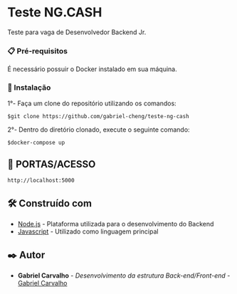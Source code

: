 # Teste NG.CASH

Teste para vaga de Desenvolvedor Backend Jr.

### 📋 Pré-requisitos

É necessário possuir o Docker instalado em sua máquina.

### 🔧 Instalação

1°- Faça um clone do repositório utilizando os comandos:
```
$git clone https://github.com/gabriel-cheng/teste-ng-cash
```

2°- Dentro do diretório clonado, execute o seguinte comando:
```
$docker-compose up
```
## 🚪 PORTAS/ACESSO

```
http://localhost:5000
```

## 🛠️ Construído com

* [Node.js](https://nodejs.org/en/) - Plataforma utilizada para o desenvolvimento do Backend
* [Javascript](https://developer.mozilla.org/pt-BR/docs/Web/JavaScript) - Utilizado como linguagem principal

## ✒️ Autor

* **Gabriel Carvalho** - *Desenvolvimento da estrutura Back-end/Front-end* - [Gabriel Carvalho](https://github.com/gabriel-cheng)
